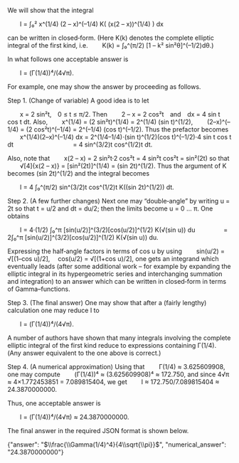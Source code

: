 We will show that the integral

  I = ∫₀² x^(1/4) (2 – x)^(–1/4) K( (x(2 – x))^(1/4) ) dx

can be written in closed‐form. (Here K(k) denotes the complete elliptic integral of the first kind, i.e. 
  K(k) = ∫₀^(π/2) [1 – k² sin²θ]^(–1/2)dθ.)

In what follows one acceptable answer is

  I = (Γ(1/4))⁴/(4√π).

For example, one may show the answer by proceeding as follows.

Step 1. (Change of variable)
A good idea is to let

  x = 2 sin²t, 0 ≤ t ≤ π/2.
Then
  2 – x = 2 cos²t and dx = 4 sin t cos t dt.
Also,
  x^(1/4) = (2 sin²t)^(1/4) = 2^(1/4) (sin t)^(1/2),
  (2–x)^(–1/4) = (2 cos²t)^(–1/4) = 2^(–1/4) (cos t)^(–1/2).
Thus the prefactor becomes
  x^(1/4)(2–x)^(–1/4) dx = 2^(1/4–1/4)⋅(sin t)^(1/2)(cos t)^(–1/2)⋅4 sin t cos t dt
          = 4 sin^(3/2)t cos^(1/2)t dt.

Also, note that
  x(2 – x) = 2 sin²t·2 cos²t = 4 sin²t cos²t = sin²(2t)
so that
  √[4]{x(2 – x)} = [sin²(2t)]^(1/4) = (sin 2t)^(1/2).
Thus the argument of K becomes (sin 2t)^(1/2) and the integral becomes

  I = 4 ∫₀^(π/2) sin^(3/2)t cos^(1/2)t K((sin 2t)^(1/2)) dt.

Step 2. (A few further changes)
Next one may “double‐angle” by writing u = 2t so that t = u/2 and dt = du/2; then the limits become u = 0 … π. One obtains

  I = 4·(1/2) ∫₀^π [sin(u/2)]^(3/2)[cos(u/2)]^(1/2) K(√(sin u)) du
     = 2∫₀^π [sin(u/2)]^(3/2)[cos(u/2)]^(1/2) K(√(sin u)) du.

Expressing the half‐angle factors in terms of cos u by using
  sin(u/2) = √[(1–cos u)/2],  cos(u/2) = √[(1+cos u)/2],
one gets an integrand which eventually leads (after some additional work – for example by expanding the elliptic integral in its hypergeometric series and interchanging summation and integration) to an answer which can be written in closed‐form in terms of Gamma–functions.

Step 3. (The final answer)
One may show that after a (fairly lengthy) calculation one may reduce I to

  I = (Γ(1/4))⁴/(4√π).

A number of authors have shown that many integrals involving the complete elliptic integral of the first kind reduce to expressions containing Γ(1/4). (Any answer equivalent to the one above is correct.)

Step 4. (A numerical approximation)
Using that
  Γ(1/4) ≈ 3.625609908,
one may compute
  (Γ(1/4))⁴ ≈ (3.625609908)⁴ ≈ 172.750,
and since 4√π ≈ 4×1.772453851 = 7.089815404,
we get
  I ≈ 172.750/7.089815404 ≈ 24.3870000000.

Thus, one acceptable answer is

  I = (Γ(1/4))⁴/(4√π) ≈ 24.3870000000.

The final answer in the required JSON format is shown below.

{"answer": "$\\frac{\\Gamma(1/4)^4}{4\\sqrt{\\pi}}$", "numerical_answer": "24.3870000000"}